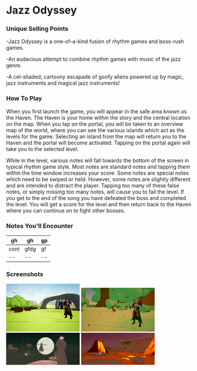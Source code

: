 # Jazz Odyssey


### Unique Selling Points

-Jazz Odyssey is a one-of-a-kind fusion of rhythm games and boss-rush games.

-An audacious attempt to combine rhythm games with music of the jazz genre.

-A cel-shaded, cartoony escapade of goofy aliens powered up by magic, jazz instruments and magical jazz instruments!


### How To Play

When you first launch the game, you will appear in the safe area known as the Haven. The Haven is your home within the story and the central location on the map. When you tap on the portal, you will be taken to an overview map of the world, where you can see the various islands which act as the levels for the game. Selecting an island from the map will return you to the Haven and the portal will become activated. Tapping on the portal again will take you to the selected level.

While in the level, various notes will fall towards the bottom of the screen in typical rhythm game style. Most notes are standard notes and tapping them within the time window increases your score. Some notes are special notes which need to be swiped or held. However, some notes are slightly different and are intended to distract the player. Tapping too many of these false notes, or simply missing too many notes, will cause you to fail the level. If you get to the end of the song you have defeated the boss and completed the level. You will get a score for the level and then return back to the Haven where you can continue on to fight other bosses. 


### Notes You'll Encounter

| gh | gh | gp |
| -- | -- | -- |
| cont | gfdg | gf |
| -- | -- | -- |


### Screenshots

<img src="./Images\screenShots\lv_001.png" width="200px">
<img src="./Images\screenShots\lv_002.png" width="200px">
<img src="./Images\screenShots\lv_003.png" width="200px">
<img src="./Images\screenShots\lv_004.png" width="200px">

### 